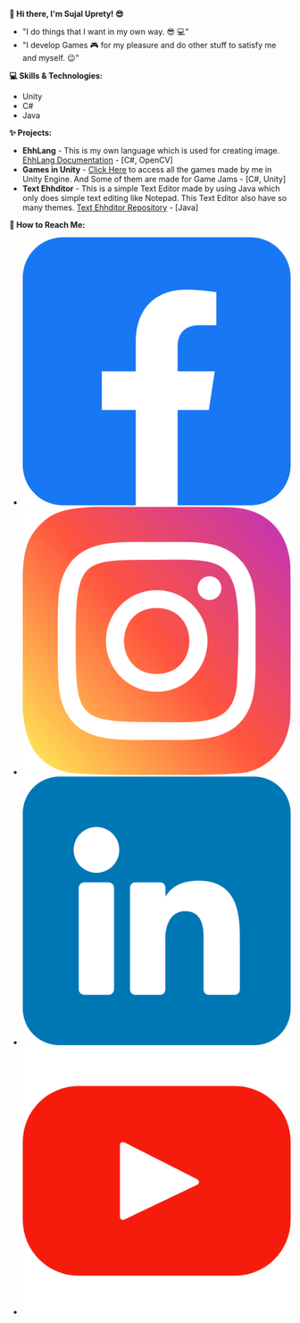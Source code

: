 **👋 Hi there, I'm Sujal Uprety! 😎**

* "I do things that I want in my own way. 😎 💻" 
* "I develop Games 🎮 for my pleasure and do other stuff to satisfy me and myself. 😉"

**💻 Skills & Technologies:**

* Unity
* C#
* Java

**✨ Projects:**

* **EhhLang** - This is my own language which is used for creating image. [EhhLang Documentation](https://ehhlang.github.io/ehhlang.html) -  [C#, OpenCV]
* **Games in Unity** - [Click Here](https://sujalisdead.itch.io) to access all the games made by me in Unity Engine. And Some of them are made for Game Jams - [C#, Unity]
* **Text Ehhditor** - This is a simple Text Editor made by using Java which only does simple text editing like Notepad. This Text Editor also have so many themes. [Text Ehhditor Repository](https://github.com/SujalUprety/Text-Ehhditor) - [Java]

**💬 How to Reach Me:**

* [![Facebook](facebook.svg)](https://www.facebook.com/SujalisDead)
* [![Instagram](instagram.png)](https://www.instagram.com/sujal_isdead/)
* [![LinkedIn](linkedin.png)](https://www.linkedin.com/in/sujal-uprety-92765019a/)
* [![Youtube](youtube.png)](https://https://www.youtube.com/@SujalUprety/)
